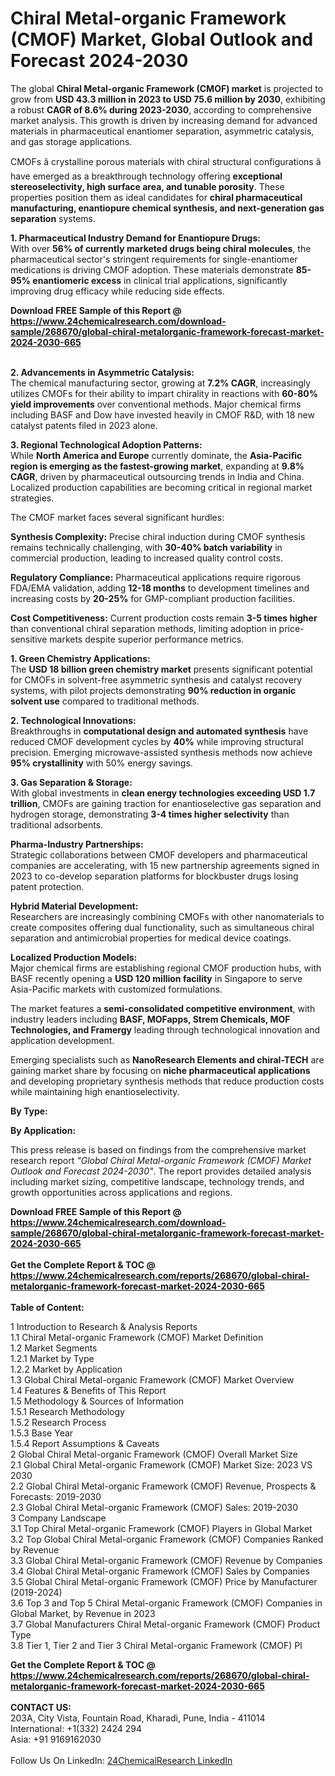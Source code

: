 <h1>Chiral Metal-organic Framework (CMOF) Market, Global Outlook and Forecast 2024-2030</h1><p>The global <strong>Chiral Metal-organic Framework (CMOF) market</strong> is projected to grow from <strong>USD 43.3 million in 2023 to USD 75.6 million by 2030</strong>, exhibiting a robust <strong>CAGR of 8.6% during 2023-2030</strong>, according to comprehensive market analysis. This growth is driven by increasing demand for advanced materials in pharmaceutical enantiomer separation, asymmetric catalysis, and gas storage applications.</p><p>CMOFs â crystalline porous materials with chiral structural configurations â have emerged as a breakthrough technology offering <strong>exceptional stereoselectivity, high surface area, and tunable porosity</strong>. These properties position them as ideal candidates for <strong>chiral pharmaceutical manufacturing, enantiopure chemical synthesis, and next-generation gas separation</strong> systems.</p><p><strong>1. Pharmaceutical Industry Demand for Enantiopure Drugs:</strong><br>
With over <strong>56% of currently marketed drugs being chiral molecules</strong>, the pharmaceutical sector's stringent requirements for single-enantiomer medications is driving CMOF adoption. These materials demonstrate <strong>85-95% enantiomeric excess</strong> in clinical trial applications, significantly improving drug efficacy while reducing side effects.</p><div><b>Download FREE Sample of this Report @ 
            <a href="https://www.24chemicalresearch.com/download-sample/268670/global-chiral-metalorganic-framework-forecast-market-2024-2030-665">
            https://www.24chemicalresearch.com/download-sample/268670/global-chiral-metalorganic-framework-forecast-market-2024-2030-665</a></b></div><br><p><strong>2. Advancements in Asymmetric Catalysis:</strong><br>
The chemical manufacturing sector, growing at <strong>7.2% CAGR</strong>, increasingly utilizes CMOFs for their ability to impart chirality in reactions with <strong>60-80% yield improvements</strong> over conventional methods. Major chemical firms including BASF and Dow have invested heavily in CMOF R&amp;D, with 18 new catalyst patents filed in 2023 alone.</p><p><strong>3. Regional Technological Adoption Patterns:</strong><br>
While <strong>North America and Europe</strong> currently dominate, the <strong>Asia-Pacific region is emerging as the fastest-growing market</strong>, expanding at <strong>9.8% CAGR</strong>, driven by pharmaceutical outsourcing trends in India and China. Localized production capabilities are becoming critical in regional market strategies.</p><p>The CMOF market faces several significant hurdles:</p><p><strong>Synthesis Complexity:</strong> Precise chiral induction during CMOF synthesis remains technically challenging, with <strong>30-40% batch variability</strong> in commercial production, leading to increased quality control costs.</p><p><strong>Regulatory Compliance:</strong> Pharmaceutical applications require rigorous FDA/EMA validation, adding <strong>12-18 months</strong> to development timelines and increasing costs by <strong>20-25%</strong> for GMP-compliant production facilities.</p><p><strong>Cost Competitiveness:</strong> Current production costs remain <strong>3-5 times higher</strong> than conventional chiral separation methods, limiting adoption in price-sensitive markets despite superior performance metrics.</p><p><strong>1. Green Chemistry Applications:</strong><br>
The <strong>USD 18 billion green chemistry market</strong> presents significant potential for CMOFs in solvent-free asymmetric synthesis and catalyst recovery systems, with pilot projects demonstrating <strong>90% reduction in organic solvent use</strong> compared to traditional methods.</p><p><strong>2. Technological Innovations:</strong><br>
Breakthroughs in <strong>computational design and automated synthesis</strong> have reduced CMOF development cycles by <strong>40%</strong> while improving structural precision. Emerging microwave-assisted synthesis methods now achieve <strong>95% crystallinity</strong> with 50% energy savings.</p><p><strong>3. Gas Separation &amp; Storage:</strong><br>
With global investments in <strong>clean energy technologies exceeding USD 1.7 trillion</strong>, CMOFs are gaining traction for enantioselective gas separation and hydrogen storage, demonstrating <strong>3-4 times higher selectivity</strong> than traditional adsorbents.</p><p><strong>Pharma-Industry Partnerships:</strong><br>
	Strategic collaborations between CMOF developers and pharmaceutical companies are accelerating, with 15 new partnership agreements signed in 2023 to co-develop separation platforms for blockbuster drugs losing patent protection.</p><p><strong>Hybrid Material Development:</strong><br>
	Researchers are increasingly combining CMOFs with other nanomaterials to create composites offering dual functionality, such as simultaneous chiral separation and antimicrobial properties for medical device coatings.</p><p><strong>Localized Production Models:</strong><br>
	Major chemical firms are establishing regional CMOF production hubs, with BASF recently opening a <strong>USD 120 million facility</strong> in Singapore to serve Asia-Pacific markets with customized formulations.</p><p>The market features a <strong>semi-consolidated competitive environment</strong>, with industry leaders including <strong>BASF, MOFapps, Strem Chemicals, MOF Technologies, and Framergy</strong> leading through technological innovation and application development.</p><p>Emerging specialists such as <strong>NanoResearch Elements and chiral-TECH</strong> are gaining market share by focusing on <strong>niche pharmaceutical applications</strong> and developing proprietary synthesis methods that reduce production costs while maintaining high enantioselectivity.</p><p><strong>By Type:</strong></p><p><strong>By Application:</strong></p><p>This press release is based on findings from the comprehensive market research report <em>"Global Chiral Metal-organic Framework (CMOF) Market Outlook and Forecast 2024-2030"</em>. The report provides detailed analysis including market sizing, competitive landscape, technology trends, and growth opportunities across applications and regions.</p><div><b>Download FREE Sample of this Report @ 
            <a href="https://www.24chemicalresearch.com/download-sample/268670/global-chiral-metalorganic-framework-forecast-market-2024-2030-665">
            https://www.24chemicalresearch.com/download-sample/268670/global-chiral-metalorganic-framework-forecast-market-2024-2030-665</a></b></div><br><div><b>Get the Complete Report & TOC @ 
            <a href="https://www.24chemicalresearch.com/reports/268670/global-chiral-metalorganic-framework-forecast-market-2024-2030-665">
            https://www.24chemicalresearch.com/reports/268670/global-chiral-metalorganic-framework-forecast-market-2024-2030-665</a></b></div><br>
            <b>Table of Content:</b><p>1 Introduction to Research & Analysis Reports<br />
    1.1 Chiral Metal-organic Framework (CMOF) Market Definition<br />
    1.2 Market Segments<br />
        1.2.1 Market by Type<br />
        1.2.2 Market by Application<br />
    1.3 Global Chiral Metal-organic Framework (CMOF) Market Overview<br />
    1.4 Features & Benefits of This Report<br />
    1.5 Methodology & Sources of Information<br />
        1.5.1 Research Methodology<br />
        1.5.2 Research Process<br />
        1.5.3 Base Year<br />
        1.5.4 Report Assumptions & Caveats<br />
2 Global Chiral Metal-organic Framework (CMOF) Overall Market Size<br />
    2.1 Global Chiral Metal-organic Framework (CMOF) Market Size: 2023 VS 2030<br />
    2.2 Global Chiral Metal-organic Framework (CMOF) Revenue, Prospects & Forecasts: 2019-2030<br />
    2.3 Global Chiral Metal-organic Framework (CMOF) Sales: 2019-2030<br />
3 Company Landscape<br />
    3.1 Top Chiral Metal-organic Framework (CMOF) Players in Global Market<br />
    3.2 Top Global Chiral Metal-organic Framework (CMOF) Companies Ranked by Revenue<br />
    3.3 Global Chiral Metal-organic Framework (CMOF) Revenue by Companies<br />
    3.4 Global Chiral Metal-organic Framework (CMOF) Sales by Companies<br />
    3.5 Global Chiral Metal-organic Framework (CMOF) Price by Manufacturer (2019-2024)<br />
    3.6 Top 3 and Top 5 Chiral Metal-organic Framework (CMOF) Companies in Global Market, by Revenue in 2023<br />
    3.7 Global Manufacturers Chiral Metal-organic Framework (CMOF) Product Type<br />
    3.8 Tier 1, Tier 2 and Tier 3 Chiral Metal-organic Framework (CMOF) Pl</p><div><b>Get the Complete Report & TOC @ 
            <a href="https://www.24chemicalresearch.com/reports/268670/global-chiral-metalorganic-framework-forecast-market-2024-2030-665">
            https://www.24chemicalresearch.com/reports/268670/global-chiral-metalorganic-framework-forecast-market-2024-2030-665</a></b></div><br><b>CONTACT US:</b><br>
            203A, City Vista, Fountain Road, Kharadi, Pune, India - 411014<br>
            International: +1(332) 2424 294<br>
            Asia: +91 9169162030 <br><br>
            Follow Us On LinkedIn: <a href="https://www.linkedin.com/company/24chemicalresearch/">24ChemicalResearch LinkedIn</a>